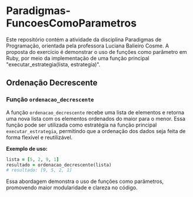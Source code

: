 # Paradigmas-FuncoesComoParametros
Este repositório contém a atividade da disciplina Paradigmas de Programação, orientada pela professora Luciana Balieiro Cosme.  A proposta do exercício é demonstrar o uso de funções como parâmetro em Ruby, por meio da implementação de uma função principal "executar_estrategia(lista, estrategia)".

## Ordenação Decrescente

### Função `ordenacao_decrescente`

A função `ordenacao_decrescente` recebe uma lista de elementos e retorna uma nova lista com os elementos ordenados do maior para o menor. Essa função pode ser utilizada como estratégia na função principal `executar_estrategia`, permitindo que a ordenação dos dados seja feita de forma flexível e reutilizável.

**Exemplo de uso:**

```ruby
lista = [5, 2, 9, 1]
resultado = ordenacao_decrescente(lista)
# resultado: [9, 5, 2, 1]
```

Essa abordagem demonstra o uso de funções como parâmetros, promovendo maior modularidade e clareza no código.